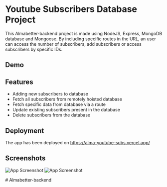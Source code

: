 
# Youtube Subscribers Database Project

This Almabetter-backend project is made using NodeJS, Express, MongoDB  database and Mongoose.
By including specific routes in the URL, an user can access the number of subscribers, add subscribers or access subscribers by specific IDs.

## Demo


## Features

- Adding new subscribers to database
- Fetch all subscribers from remotely hoisted database
- Fetch specific data from database via a route
- Update existing subscribers present in the database
- Delete subscribers from the database 

## Deployment

The app has been deployed on 
https://alma-youtube-subs.vercel.app/






## Screenshots

![App Screenshot](https://user-images.githubusercontent.com/108602138/209179098-1d2bde37-0864-4301-97b9-62a9c7a0d233.JPG)
![App Screenshot](https://user-images.githubusercontent.com/108602138/209179152-9db6402b-5168-4f43-97b3-699ab697b5dc.JPG)

#   A l m a b e t t e r - b a c k e n d  
 